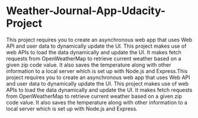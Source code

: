 # Weather-Journal-App-Udacity-Project
This project requires you to create an asynchronous web app that uses Web API and user data to dynamically update the UI. This project makes use of web APIs to load the data dynamically and update the UI. It makes fetch requests from OpenWeatherMap to retrieve current weather based on a given zip code value. It also saves the temperature along with other information to a local server which is set up with Node.js and Express.This project requires you to create an asynchronous web app that uses Web API and user data to dynamically update the UI. This project makes use of web APIs to load the data dynamically and update the UI. It makes fetch requests from OpenWeatherMap to retrieve current weather based on a given zip code value. It also saves the temperature along with other information to a local server which is set up with Node.js and Express.
